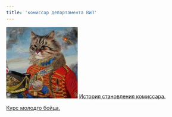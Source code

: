 ```yaml
---
title: 'комиссар департамента ВиП'
---
```


![](Alfonso.jpg)
[История становления комиссара.](http://lambopedia.ru/svyashennoe-korolevstvo-lambotero/nashi-ministerstva/ministerstvo-voiny-i-pobedy/komissar-departamenta-vip/kak-alfonso-stal-komissarom)  

[Курс молодго бойца.](http://lambopedia.ru/svyashennoe-korolevstvo-lambotero/nashi-ministerstva/ministerstvo-voiny-i-pobedy/komissar-departamenta-vip/kurs-molodogo-boica)  
